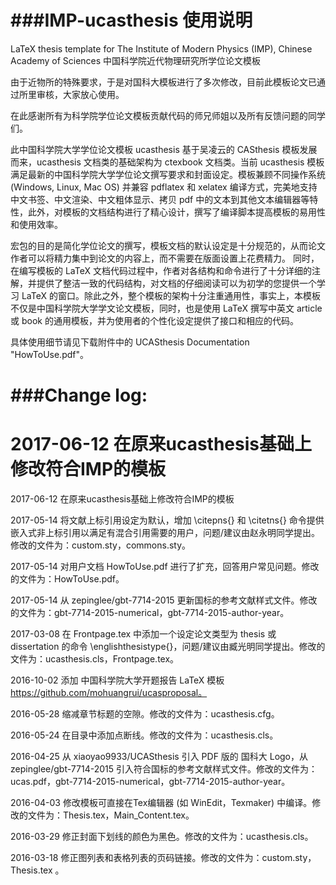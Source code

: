 ###IMP-ucasthesis 使用说明
==========

LaTeX thesis template for The Institute of Modern Physics (IMP), Chinese Academy of Sciences 中国科学院近代物理研究所学位论文模板
 
由于近物所的特殊要求，于是对国科大模板进行了多次修改，目前此模板论文已通过所里审核，大家放心使用。

在此感谢所有为科学院学位论文模板贡献代码的师兄师姐以及所有反馈问题的同学们。

此中国科学院大学学位论文模板 ucasthesis 基于吴凌云的 CASthesis 模板发展而来，ucasthesis 文档类的基础架构为 ctexbook 文档类。当前 ucasthesis 模板满足最新的中国科学院大学学位论文撰写要求和封面设定。模板兼顾不同操作系统 (Windows, Linux, Mac OS) 并兼容 pdflatex 和 xelatex 编译方式，完美地支持中文书签、中文渲染、中文粗体显示、拷贝 pdf 中的文本到其他文本编辑器等特性，此外，对模板的文档结构进行了精心设计，撰写了编译脚本提高模板的易用性和使用效率。

宏包的目的是简化学位论文的撰写，模板文档的默认设定是十分规范的，从而论文作者可以将精力集中到论文的内容上，而不需要在版面设置上花费精力。 同时，在编写模板的 LaTeX 文档代码过程中，作者对各结构和命令进行了十分详细的注解，并提供了整洁一致的代码结构，对文档的仔细阅读可以为初学的您提供一个学习 LaTeX 的窗口。除此之外，整个模板的架构十分注重通用性，事实上，本模板不仅是中国科学院大学学文论文模板，同时，也是使用 LaTeX 撰写中英文 article 或 book 的通用模板，并为使用者的个性化设定提供了接口和相应的代码。

具体使用细节请见下载附件中的 UCASthesis Documentation "HowToUse.pdf"。

###Change log:
==========

2017-06-12 在原来ucasthesis基础上修改符合IMP的模板 
==========
2017-06-12 在原来ucasthesis基础上修改符合IMP的模板 

2017-05-14 将文献上标引用设定为默认，增加 \citepns{} 和 \citetns{} 命令提供嵌入式非上标引用以满足有混合引用需要的用户，问题/建议由赵永明同学提出。修改的文件为：custom.sty，commons.sty。

2017-05-14 对用户文档 HowToUse.pdf 进行了扩充，回答用户常见问题。修改的文件为：HowToUse.pdf。

2017-05-14 从 zepinglee/gbt-7714-2015 更新国标的参考文献样式文件。修改的文件为：gbt-7714-2015-numerical，gbt-7714-2015-author-year。

2017-03-08 在 Frontpage.tex 中添加一个设定论文类型为 thesis 或 dissertation 的命令 \englishthesistype{}，问题/建议由臧光明同学提出。修改的文件为：ucasthesis.cls，Frontpage.tex。

2016-10-02 添加 中国科学院大学开题报告 LaTeX 模板 https://github.com/mohuangrui/ucasproposal。

2016-05-28 缩减章节标题的空隙。修改的文件为：ucasthesis.cfg。

2016-05-24 在目录中添加点断线。修改的文件为：ucasthesis.cls。

2016-04-25 从 xiaoyao9933/UCASthesis 引入 PDF 版的 国科大 Logo，从 zepinglee/gbt-7714-2015 引入符合国标的参考文献样式文件。修改的文件为：ucas.pdf，gbt-7714-2015-numerical，gbt-7714-2015-author-year。

2016-04-03 修改模板可直接在Tex编辑器 (如 WinEdit，Texmaker) 中编译。修改的文件为：Thesis.tex，Main_Content.tex。

2016-03-29 修正封面下划线的颜色为黑色。修改的文件为：ucasthesis.cls。

2016-03-18 修正图列表和表格列表的页码链接。修改的文件为：custom.sty，Thesis.tex 。

